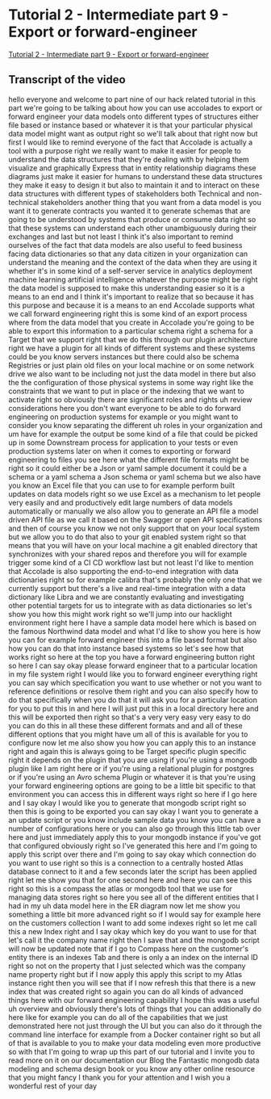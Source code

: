 
# Tutorial 2 - Intermediate part 9 - Export or forward-engineer

[Tutorial 2 - Intermediate part 9 - Export or forward-engineer](https://community.hackolade.com/slides/slide/part-9-export-or-forward-engineer-16?fullscreen=1)

## Transcript of the video

hello everyone and welcome to part nine of our hack related tutorial in this part we're going to be talking about how you can use accolades to export or forward engineer your data models onto different types of structures either file based or instance based or whatever it is that your particular physical data model might want as output right so we'll talk about that right now but first I would like to remind everyone of the fact that Accolade is actually a tool with a purpose right we really want to make it easier for people to understand the data structures that they're dealing with by helping them visualize and graphically Express that in entity relationship diagrams these diagrams just make it easier for humans to understand these data structures they make it easy to design it but also to maintain it and to interact on these data structures with different types of stakeholders both Technical and non-technical stakeholders another thing that you want from a data model is you want it to generate contracts you wanted it to generate schemas that are going to be understood by systems that produce or consume data right so that these systems can understand each other unambiguously during their exchanges and last but not least I think it's also important to remind ourselves of the fact that data models are also useful to feed business facing data dictionaries so that any data citizen in your organization can understand the meaning and the context of the data when they are using it whether it's in some kind of a self-server service in analytics deployment machine learning artificial intelligence whatever the purpose might be right the data model is supposed to make this understanding easier so it is a means to an end and I think it's important to realize that so because it has this purpose and because it is a means to an end Accolade supports what we call forward engineering right this is some kind of an export process where from the data model that you create in Accolade you're going to be able to export this information to a particular schema right a schema for a Target that we support right that we do this through our plugin architecture right we have a plugin for all kinds of different systems and these systems could be you know servers instances but there could also be schema Registries or just plain old files on your local machine or on some network drive we also want to be including not just the data model in there but also the the configuration of those physical systems in some way right like the constraints that we want to put in place or the indexing that we want to activate right so obviously there are significant roles and rights uh review considerations here you don't want everyone to be able to do forward engineering on production systems for example or you might want to consider you know separating the different uh roles in your organization and um have for example the output be some kind of a file that could be picked up in some Downstream process for application to your tests or even production systems later on when it comes to exporting or forward engineering to files you see here what the different file formats might be right so it could either be a Json or yaml sample document it could be a schema or a yaml schema a Json schema or yaml schema but we also have you know an Excel file that you can use to for example perform built updates on data models right so we use Excel as a mechanism to let people very easily and and productively edit large numbers of data models automatically or manually we also allow you to generate an API file a model driven API file as we call it based on the Swagger or open API specifications and then of course you know we not only support that on your local system but we allow you to do that also to your git enabled system right so that means that you will have on your local machine a git enabled directory that synchronizes with your shared repos and therefore you will for example trigger some kind of a CI CD workflow last but not least I'd like to mention that Accolade is also supporting the end-to-end integration with data dictionaries right so for example calibra that's probably the only one that we currently support but there's a live and real-time integration with a data dictionary like Libra and we are constantly evaluating and investigating other potential targets for us to integrate with as data dictionaries so let's show you how this might work right so we'll jump into our hacklight environment right here I have a sample data model here which is based on the famous Northwind data model and what I'd like to show you here is how you can for example forward engineer this into a file based format but also how you can do that into instance based systems so let's see how that works right so here at the top you have a forward engineering button right so here I can say okay please forward engineer that to a particular location in my file system right I would like you to forward engineer everything right you can say which specification you want to use whether or not you want to reference definitions or resolve them right and you can also specify how to do that specifically when you do that it will ask you for a particular location for you to put this in and here I will just put this in a local directory here and this will be exported then right so that's a very very easy very easy to do you can do this in all these these different formats and and all of these different options that you might have um all of this is available for you to configure now let me also show you how you can apply this to an instance right and again this is always going to be Target specific plugin specific right it depends on the plugin that you are using if you're using a mongodb plugin like I am right here or if you're using a relational plugin for postgres or if you're using an Avro schema Plugin or whatever it is that you're using your forward engineering options are going to be a little bit specific to that environment you can access this in different ways right so here if I go here and I say okay I would like you to generate that mongodb script right so then this is going to be exported you can say okay I want you to generate a an update script or you know include sample data you know you can have a number of configurations here or you can also go through this little tab over here and just immediately apply this to your mongodb instance if you've got that configured obviously right so I've generated this here and I'm going to apply this script over there and I'm going to say okay which connection do you want to use right so this is a connection to a centrally hosted Atlas database connect to it and a few seconds later the script has been applied right let me show you that for one second here and here you can see this right so this is a compass the atlas or mongodb tool that we use for managing data stores right so here you see all of the different entities that I had in my uh data model here in the ER diagram now let me show you something a little bit more advanced right so if I would say for example here on the customers collection I want to add some indexes right so let me call this a new Index right and I say okay which key do you want to use for that let's call it the company name right then I save that and the mongodb script will now be updated note that if I go to Compass here on the customer's entity there is an indexes Tab and there is only a an index on the internal ID right so not on the property that I just selected which was the company name property right but if I now apply this apply this script to my Atlas instance right then you will see that if I now refresh this that there is a new index that was created right so again you can do all kinds of advanced things here with our forward engineering capability I hope this was a useful uh overview and obviously there's lots of things that you can additionally do here like for example you can do all of the capabilities that we just demonstrated here not just through the UI but you can also do it through the command line interface for example from a Docker container right so but all of that is available to you to make your data modeling even more productive so with that I'm going to wrap up this part of our tutorial and I invite you to read more on it on our documentation our Blog the Fantastic mongodb data modeling and schema design book or you know any other online resource that you might fancy I thank you for your attention and I wish you a wonderful rest of your day